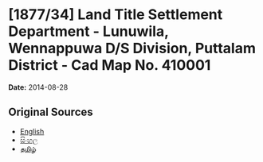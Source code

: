 # [1877/34] Land Title Settlement Department - Lunuwila, Wennappuwa D/S Division, Puttalam District - Cad Map No. 410001

**Date:** 2014-08-28

## Original Sources

- [English](https://documents.gov.lk/view/extra-gazettes/2014/8/1877-34_E.pdf)
- [සිංහල](https://documents.gov.lk/view/extra-gazettes/2014/8/1877-34_S.pdf)
- [தமிழ்](https://documents.gov.lk/view/extra-gazettes/2014/8/1877-34_T.pdf)

